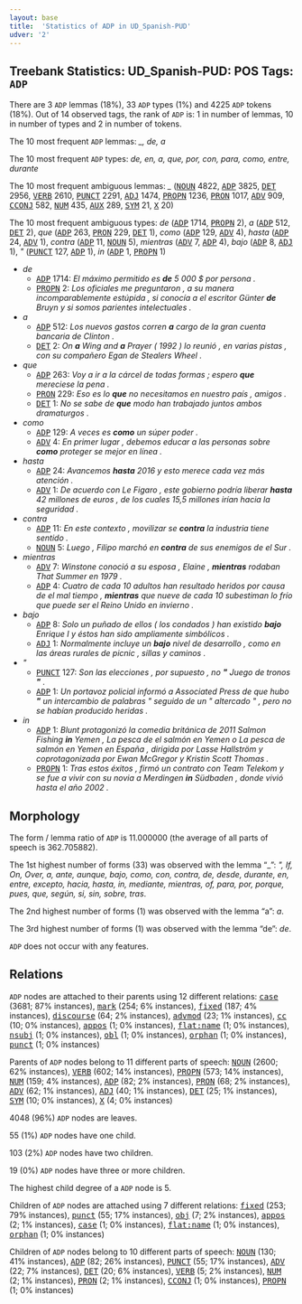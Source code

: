```yaml
---
layout: base
title:  'Statistics of ADP in UD_Spanish-PUD'
udver: '2'
---
```


## Treebank Statistics: UD_Spanish-PUD: POS Tags: `ADP`

There are 3 `ADP` lemmas (18%), 33 `ADP` types (1%) and 4225 `ADP` tokens (18%).
Out of 14 observed tags, the rank of `ADP` is: 1 in number of lemmas, 10 in number of types and 2 in number of tokens.

The 10 most frequent `ADP` lemmas: <em>_, de, a</em>

The 10 most frequent `ADP` types:  <em>de, en, a, que, por, con, para, como, entre, durante</em>

The 10 most frequent ambiguous lemmas: <em>_</em> (<tt><a href="es_pud-pos-NOUN.html">NOUN</a></tt> 4822, <tt><a href="es_pud-pos-ADP.html">ADP</a></tt> 3825, <tt><a href="es_pud-pos-DET.html">DET</a></tt> 2956, <tt><a href="es_pud-pos-VERB.html">VERB</a></tt> 2610, <tt><a href="es_pud-pos-PUNCT.html">PUNCT</a></tt> 2291, <tt><a href="es_pud-pos-ADJ.html">ADJ</a></tt> 1474, <tt><a href="es_pud-pos-PROPN.html">PROPN</a></tt> 1236, <tt><a href="es_pud-pos-PRON.html">PRON</a></tt> 1017, <tt><a href="es_pud-pos-ADV.html">ADV</a></tt> 909, <tt><a href="es_pud-pos-CCONJ.html">CCONJ</a></tt> 582, <tt><a href="es_pud-pos-NUM.html">NUM</a></tt> 435, <tt><a href="es_pud-pos-AUX.html">AUX</a></tt> 289, <tt><a href="es_pud-pos-SYM.html">SYM</a></tt> 21, <tt><a href="es_pud-pos-X.html">X</a></tt> 20)

The 10 most frequent ambiguous types:  <em>de</em> (<tt><a href="es_pud-pos-ADP.html">ADP</a></tt> 1714, <tt><a href="es_pud-pos-PROPN.html">PROPN</a></tt> 2), <em>a</em> (<tt><a href="es_pud-pos-ADP.html">ADP</a></tt> 512, <tt><a href="es_pud-pos-DET.html">DET</a></tt> 2), <em>que</em> (<tt><a href="es_pud-pos-ADP.html">ADP</a></tt> 263, <tt><a href="es_pud-pos-PRON.html">PRON</a></tt> 229, <tt><a href="es_pud-pos-DET.html">DET</a></tt> 1), <em>como</em> (<tt><a href="es_pud-pos-ADP.html">ADP</a></tt> 129, <tt><a href="es_pud-pos-ADV.html">ADV</a></tt> 4), <em>hasta</em> (<tt><a href="es_pud-pos-ADP.html">ADP</a></tt> 24, <tt><a href="es_pud-pos-ADV.html">ADV</a></tt> 1), <em>contra</em> (<tt><a href="es_pud-pos-ADP.html">ADP</a></tt> 11, <tt><a href="es_pud-pos-NOUN.html">NOUN</a></tt> 5), <em>mientras</em> (<tt><a href="es_pud-pos-ADV.html">ADV</a></tt> 7, <tt><a href="es_pud-pos-ADP.html">ADP</a></tt> 4), <em>bajo</em> (<tt><a href="es_pud-pos-ADP.html">ADP</a></tt> 8, <tt><a href="es_pud-pos-ADJ.html">ADJ</a></tt> 1), <em>"</em> (<tt><a href="es_pud-pos-PUNCT.html">PUNCT</a></tt> 127, <tt><a href="es_pud-pos-ADP.html">ADP</a></tt> 1), <em>in</em> (<tt><a href="es_pud-pos-ADP.html">ADP</a></tt> 1, <tt><a href="es_pud-pos-PROPN.html">PROPN</a></tt> 1)


* <em>de</em>
  * <tt><a href="es_pud-pos-ADP.html">ADP</a></tt> 1714: <em>El máximo permitido es <b>de</b> 5 000 $ por persona .</em>
  * <tt><a href="es_pud-pos-PROPN.html">PROPN</a></tt> 2: <em>Los oficiales me preguntaron , a su manera incomparablemente estúpida , si conocía a el escritor Günter <b>de</b> Bruyn y si somos parientes intelectuales .</em>
* <em>a</em>
  * <tt><a href="es_pud-pos-ADP.html">ADP</a></tt> 512: <em>Los nuevos gastos corren <b>a</b> cargo de la gran cuenta bancaria de Clinton .</em>
  * <tt><a href="es_pud-pos-DET.html">DET</a></tt> 2: <em>On <b>a</b> Wing and <b>a</b> Prayer ( 1992 ) lo reunió , en varias pistas , con su compañero Egan de Stealers Wheel .</em>
* <em>que</em>
  * <tt><a href="es_pud-pos-ADP.html">ADP</a></tt> 263: <em>Voy a ir a la cárcel de todas formas ; espero <b>que</b> mereciese la pena .</em>
  * <tt><a href="es_pud-pos-PRON.html">PRON</a></tt> 229: <em>Eso es lo <b>que</b> no necesitamos en nuestro país , amigos .</em>
  * <tt><a href="es_pud-pos-DET.html">DET</a></tt> 1: <em>No se sabe de <b>que</b> modo han trabajado juntos ambos dramaturgos .</em>
* <em>como</em>
  * <tt><a href="es_pud-pos-ADP.html">ADP</a></tt> 129: <em>A veces es <b>como</b> un súper poder .</em>
  * <tt><a href="es_pud-pos-ADV.html">ADV</a></tt> 4: <em>En primer lugar , debemos educar a las personas sobre <b>como</b> proteger se mejor en línea .</em>
* <em>hasta</em>
  * <tt><a href="es_pud-pos-ADP.html">ADP</a></tt> 24: <em>Avancemos <b>hasta</b> 2016 y esto merece cada vez más atención .</em>
  * <tt><a href="es_pud-pos-ADV.html">ADV</a></tt> 1: <em>De acuerdo con Le Figaro , este gobierno podría liberar <b>hasta</b> 42 millones de euros , de los cuales 15,5 millones irían hacia la seguridad .</em>
* <em>contra</em>
  * <tt><a href="es_pud-pos-ADP.html">ADP</a></tt> 11: <em>En este contexto , movilizar se <b>contra</b> la industria tiene sentido .</em>
  * <tt><a href="es_pud-pos-NOUN.html">NOUN</a></tt> 5: <em>Luego , Filipo marchó en <b>contra</b> de sus enemigos de el Sur .</em>
* <em>mientras</em>
  * <tt><a href="es_pud-pos-ADV.html">ADV</a></tt> 7: <em>Winstone conoció a su esposa , Elaine , <b>mientras</b> rodaban That Summer en 1979 .</em>
  * <tt><a href="es_pud-pos-ADP.html">ADP</a></tt> 4: <em>Cuatro de cada 10 adultos han resultado heridos por causa de el mal tiempo , <b>mientras</b> que nueve de cada 10 subestiman lo frío que puede ser el Reino Unido en invierno .</em>
* <em>bajo</em>
  * <tt><a href="es_pud-pos-ADP.html">ADP</a></tt> 8: <em>Solo un puñado de ellos ( los condados ) han existido <b>bajo</b> Enrique I y éstos han sido ampliamente simbólicos .</em>
  * <tt><a href="es_pud-pos-ADJ.html">ADJ</a></tt> 1: <em>Normalmente incluye un <b>bajo</b> nivel de desarrollo , como en las áreas rurales de picnic , sillas y caminos .</em>
* <em>"</em>
  * <tt><a href="es_pud-pos-PUNCT.html">PUNCT</a></tt> 127: <em>Son las elecciones , por supuesto , no <b>"</b> Juego de tronos <b>"</b> .</em>
  * <tt><a href="es_pud-pos-ADP.html">ADP</a></tt> 1: <em>Un portavoz policial informó a Associated Press de que hubo <b>"</b> un intercambio de palabras " seguido de un " altercado " , pero no se habían producido heridas .</em>
* <em>in</em>
  * <tt><a href="es_pud-pos-ADP.html">ADP</a></tt> 1: <em>Blunt protagonizó la comedia británica de 2011 Salmon Fishing <b>in</b> Yemen , La pesca de el salmón en Yemen o La pesca de salmón en Yemen en España , dirigida por Lasse Hallström y coprotagonizada por Ewan McGregor y Kristin Scott Thomas .</em>
  * <tt><a href="es_pud-pos-PROPN.html">PROPN</a></tt> 1: <em>Tras estos éxitos , firmó un contrato con Team Telekom y se fue a vivir con su novia a Merdingen <b>in</b> Südbaden , donde vivió hasta el año 2002 .</em>

## Morphology

The form / lemma ratio of `ADP` is 11.000000 (the average of all parts of speech is 362.705882).

The 1st highest number of forms (33) was observed with the lemma “_”: <em>", If, On, Over, a, ante, aunque, bajo, como, con, contra, de, desde, durante, en, entre, excepto, hacia, hasta, in, mediante, mientras, of, para, por, porque, pues, que, según, si, sin, sobre, tras</em>.

The 2nd highest number of forms (1) was observed with the lemma “a”: <em>a</em>.

The 3rd highest number of forms (1) was observed with the lemma “de”: <em>de</em>.

`ADP` does not occur with any features.


## Relations

`ADP` nodes are attached to their parents using 12 different relations: <tt><a href="es_pud-dep-case.html">case</a></tt> (3681; 87% instances), <tt><a href="es_pud-dep-mark.html">mark</a></tt> (254; 6% instances), <tt><a href="es_pud-dep-fixed.html">fixed</a></tt> (187; 4% instances), <tt><a href="es_pud-dep-discourse.html">discourse</a></tt> (64; 2% instances), <tt><a href="es_pud-dep-advmod.html">advmod</a></tt> (23; 1% instances), <tt><a href="es_pud-dep-cc.html">cc</a></tt> (10; 0% instances), <tt><a href="es_pud-dep-appos.html">appos</a></tt> (1; 0% instances), <tt><a href="es_pud-dep-flat-name.html">flat:name</a></tt> (1; 0% instances), <tt><a href="es_pud-dep-nsubj.html">nsubj</a></tt> (1; 0% instances), <tt><a href="es_pud-dep-obl.html">obl</a></tt> (1; 0% instances), <tt><a href="es_pud-dep-orphan.html">orphan</a></tt> (1; 0% instances), <tt><a href="es_pud-dep-punct.html">punct</a></tt> (1; 0% instances)

Parents of `ADP` nodes belong to 11 different parts of speech: <tt><a href="es_pud-pos-NOUN.html">NOUN</a></tt> (2600; 62% instances), <tt><a href="es_pud-pos-VERB.html">VERB</a></tt> (602; 14% instances), <tt><a href="es_pud-pos-PROPN.html">PROPN</a></tt> (573; 14% instances), <tt><a href="es_pud-pos-NUM.html">NUM</a></tt> (159; 4% instances), <tt><a href="es_pud-pos-ADP.html">ADP</a></tt> (82; 2% instances), <tt><a href="es_pud-pos-PRON.html">PRON</a></tt> (68; 2% instances), <tt><a href="es_pud-pos-ADV.html">ADV</a></tt> (62; 1% instances), <tt><a href="es_pud-pos-ADJ.html">ADJ</a></tt> (40; 1% instances), <tt><a href="es_pud-pos-DET.html">DET</a></tt> (25; 1% instances), <tt><a href="es_pud-pos-SYM.html">SYM</a></tt> (10; 0% instances), <tt><a href="es_pud-pos-X.html">X</a></tt> (4; 0% instances)

4048 (96%) `ADP` nodes are leaves.

55 (1%) `ADP` nodes have one child.

103 (2%) `ADP` nodes have two children.

19 (0%) `ADP` nodes have three or more children.

The highest child degree of a `ADP` node is 5.

Children of `ADP` nodes are attached using 7 different relations: <tt><a href="es_pud-dep-fixed.html">fixed</a></tt> (253; 79% instances), <tt><a href="es_pud-dep-punct.html">punct</a></tt> (55; 17% instances), <tt><a href="es_pud-dep-obj.html">obj</a></tt> (7; 2% instances), <tt><a href="es_pud-dep-appos.html">appos</a></tt> (2; 1% instances), <tt><a href="es_pud-dep-case.html">case</a></tt> (1; 0% instances), <tt><a href="es_pud-dep-flat-name.html">flat:name</a></tt> (1; 0% instances), <tt><a href="es_pud-dep-orphan.html">orphan</a></tt> (1; 0% instances)

Children of `ADP` nodes belong to 10 different parts of speech: <tt><a href="es_pud-pos-NOUN.html">NOUN</a></tt> (130; 41% instances), <tt><a href="es_pud-pos-ADP.html">ADP</a></tt> (82; 26% instances), <tt><a href="es_pud-pos-PUNCT.html">PUNCT</a></tt> (55; 17% instances), <tt><a href="es_pud-pos-ADV.html">ADV</a></tt> (22; 7% instances), <tt><a href="es_pud-pos-DET.html">DET</a></tt> (20; 6% instances), <tt><a href="es_pud-pos-VERB.html">VERB</a></tt> (5; 2% instances), <tt><a href="es_pud-pos-NUM.html">NUM</a></tt> (2; 1% instances), <tt><a href="es_pud-pos-PRON.html">PRON</a></tt> (2; 1% instances), <tt><a href="es_pud-pos-CCONJ.html">CCONJ</a></tt> (1; 0% instances), <tt><a href="es_pud-pos-PROPN.html">PROPN</a></tt> (1; 0% instances)

